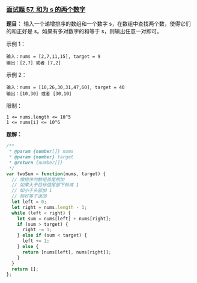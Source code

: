 ### [面试题 57. 和为 s 的两个数字](https://leetcode-cn.com/problems/he-wei-sde-liang-ge-shu-zi-lcof/)

**题目：** 输入一个递增排序的数组和一个数字 s，在数组中查找两个数，使得它们的和正好是 s。如果有多对数字的和等于 s，则输出任意一对即可。

示例 1：

```
输入：nums = [2,7,11,15], target = 9
输出：[2,7] 或者 [7,2]
```

示例 2：

```
输入：nums = [10,26,30,31,47,60], target = 40
输出：[10,30] 或者 [30,10]
```

限制：

```
1 <= nums.length <= 10^5
1 <= nums[i] <= 10^6
```

**题解：**

```js
/**
 * @param {number[]} nums
 * @param {number} target
 * @return {number[]}
 */
var twoSum = function(nums, target) {
  // 增排序的数组首尾相加
  // 如果大于目标值尾部下标减 1
  // 如小于头部加 1
  // 刚好等于返回
  let left = 0;
  let right = nums.length - 1;
  while (left < right) {
    let sum = nums[left] + nums[right];
    if (sum > target) {
      right -= 1;
    } else if (sum < target) {
      left += 1;
    } else {
      return [nums[left], nums[right]];
    }
  }
  return [];
};
```
